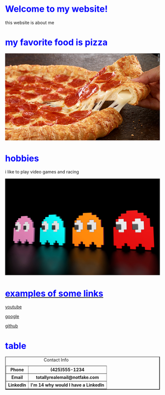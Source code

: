 <html>
<title>my website</title>
  <style>
body {
        background-image: url("gij.jpg");
}
 h1 {
         color: blue;
      }
  </style>
<body>
  <h1>Welcome to my website!</h1>
  <p>this website is about me</p>
  <h1>my favorite food is pizza</h1>
   <center><img src= "150526103052-pizza-hut-natural-780x439.jpg" > </center>
   <h1>hobbies</h1>
   <p>i like to play video games and racing 
   <center><img src= "a70319c58bfab6af917a59b9550d734a.jpg" > </center>
   <a href= "Course_BOC.jpg"> 
   
   <h1>examples of some links</h1>
   <p><a href="https://www.youtube.com/">youtube</a></p>
  <p><a href="https://google.com/">google</a></p>
  <p><a href="https://github.com/">github</a></p>
  
  <h1>table</h1>

 <table width='20%' border= 2px cellspacing=0>
    <caption>Contact Info</caption>
    <tr>
      <th>Phone</th>
      <th> (425)555-1234 </th>
    </tr>
    <tr>
      <th>Email</th> 
      <th>totallyrealemail@notfake.com</th>
    </tr>
    <tr>
      <th>LinkedIn</th>
      <th>I'm 14 why would I have a LinkedIn </th>
    </tr>
  </table>
</body>
</html>

